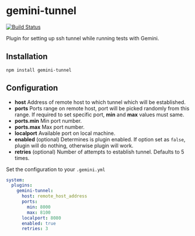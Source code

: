 # gemini-tunnel

[![Build Status](https://travis-ci.org/gemini-testing/gemini-tunnel.svg)](https://travis-ci.org/gemini-testing/gemini-tunnel)

Plugin for setting up ssh tunnel while running tests with Gemini.

## Installation

`npm install gemini-tunnel`

## Configuration

- __host__ Address of remote host to which tunnel which will be established.
- __ports__ Ports range on remote host, port will be picked randomly from this range. If required to set specific port, __min__ and __max__ values must same.
- __ports.min__ Min port number.
- __ports.max__ Max port number.
- __localport__ Available port on local machine.
- __enabled__ (optional) Determines is plugin enabled. If option set as `false`, plugin will do nothing, otherwise plugin will work.
- __retries__ (optional) Number of attempts to establish tunnel. Defaults to 5 times.

Set the configuration to your `.gemini.yml`

```yml
system:
  plugins:
    gemini-tunnel:
      host: remote_host_address
      ports:
        min: 8000
        max: 8100
      localport: 8080
      enabled: true
      retries: 3
```
